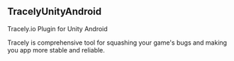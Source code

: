 ## TracelyUnityAndroid
Tracely.io Plugin for Unity Android

Tracely is comprehensive tool for squashing your game's bugs and making you app more stable and reliable. 
